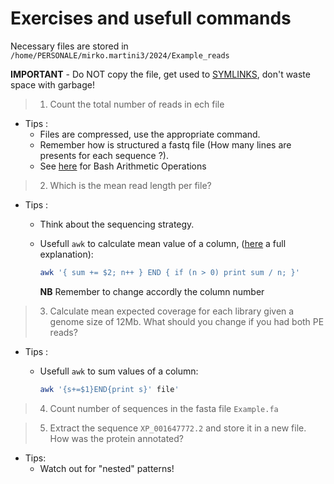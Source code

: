 # Exercises and usefull commands

Necessary files are stored in `/home/PERSONALE/mirko.martini3/2024/Example_reads`

**IMPORTANT** - Do NOT copy the file, get used to [SYMLINKS](https://linuxize.com/post/how-to-create-symbolic-links-in-linux-using-the-ln-command/), don't waste space with garbage!

>1. Count the total number of reads in ech file

* Tips :
  * Files are compressed, use the appropriate command.
  * Remember how is structured a fastq file (How many lines are presents for each sequence ?).
  * See [here](https://linuxhint.com/bash_arithmetic_operations/) for Bash Arithmetic Operations

>2. Which is the mean read length per file?

* Tips :
  * Think about the sequencing strategy.
  * Usefull `awk` to calculate mean value of a column, ([here](https://stackoverflow.com/questions/19149731/use-awk-to-find-average-of-a-column) a full explanation):
  
    ```bash
    awk '{ sum += $2; n++ } END { if (n > 0) print sum / n; }'
    ```

    **NB** Remember to change accordly the column number

>3. Calculate mean expected coverage for each library given a genome size of 12Mb. What should you change if you had both PE reads?

* Tips :
  * Usefull `awk` to sum values of a column:
  
    ```bash
    awk '{s+=$1}END{print s}' file'
    ```

>4. Count number of sequences in the fasta file `Example.fa`

>5. Extract the sequence `XP_001647772.2` and store it in a new file. How was the protein annotated?

* Tips:
  * Watch out for "nested" patterns!
